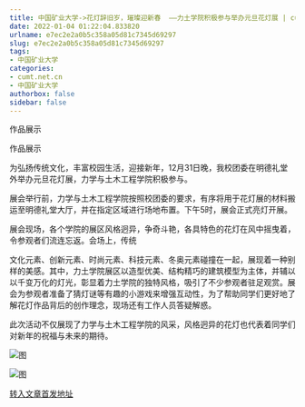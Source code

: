 ```yaml
---
title: 中国矿业大学->花灯辞旧岁，璀璨迎新春  ——力土学院积极参与举办元旦花灯展 | cumt.net.cn
date: 2022-01-04 01:22:04.833820
urlname: e7ec2e2a0b5c358a05d81c7345d69297
slug: e7ec2e2a0b5c358a05d81c7345d69297
tags: 
- 中国矿业大学
categories:
- cumt.net.cn
- 中国矿业大学
authorbox: false
sidebar: false
---
```

作品展示

作品展示

为弘扬传统文化，丰富校园生活，迎接新年，12月31日晚，我校团委在明德礼堂外举办元旦花灯展，力学与土木工程学院积极参与。

展会举行前，力学与土木工程学院按照校团委的要求，有序将用于花灯展的材料搬运至明德礼堂大厅，并在指定区域进行场地布置。下午5时，展会正式亮灯开展。

展会现场，各个学院的展区风格迥异，争奇斗艳，各具特色的花灯在风中摇曳着，令参观者们流连忘返。会场上，传统
<!--more-->
文化元素、创新元素、时尚元素、科技元素、冬奥元素碰撞在一起，展现着一种别样的美感。其中，力土学院展区以造型优美、结构精巧的建筑模型为主体，并辅以以千变万化的灯光，彰显着力土学院的独特风格，吸引了不少参观者驻足观赏。展会为参观者准备了猜灯谜等有趣的小游戏来增强互动性，为了帮助同学们更好地了解花灯作品背后的创作理念，现场还有工作人员答疑解惑。

此次活动不仅展现了力学与土木工程学院的风采，风格迥异的花灯也代表着同学们对新年的祝福与未来的期待。

![图](http://xwzx.cumt.edu.cn/_upload/article/images/71/71/989f9513461bbd43e82d59937f97/12ca9ed0-17f7-4955-8a1f-17ac9d56dee2.jpg)

![图](http://xwzx.cumt.edu.cn/_upload/article/images/71/71/989f9513461bbd43e82d59937f97/a12d9cf4-a2ac-458b-97e0-6f41f2bb9300.jpg)

[转入文章首发地址](http://xwzx.cumt.edu.cn/63/71/c523a615281/page.htm)